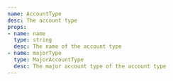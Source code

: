 ```yaml
---
name: AccountType
desc: The account type
props:
- name: name
  type: string
  desc: The name of the account type
- name: majorType
  type: MajorAccountType
  desc: The major account type of the account type
---
```


